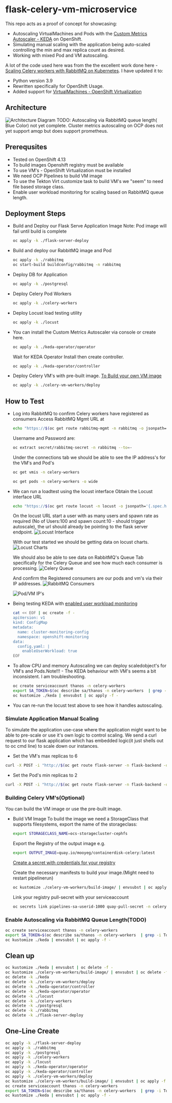# flask-celery-vm-microservice

This repo acts as a proof of concept for showcasing:
- Autoscaling VirtualMachines and Pods with the [Custom Metrics Autoscaler - KEDA](https://docs.openshift.com/container-platform/4.13/nodes/cma/nodes-cma-autoscaling-custom.html) on OpenShift.
- Simulating manual scaling with the application being auto-scaled controlling the min and max replica count as desired.
- Working with mixed Pod and VM autoscaling.

 A lot of the code used here was from the the excellent work done here - [Scaling Celery workers with RabbitMQ on Kubernetes](https://learnk8s.io/scaling-celery-rabbitmq-kubernetes). I have updated it to:
 - Python version 3.9
 - Rewritten specifically for OpenShift Usage.
 - Added support for [VirtualMachines - OpenShift Virtualization](https://docs.openshift.com/container-platform/4.13/virt/about-virt.html)


## Architecture
![Architecture Diagram](./images/KEDA-VM.png)
TODO: Autoscaling via RabbitMQ queue length( Blue Color) not yet complete. Cluster metrics autoscaling on OCP does not yet support amqp but does support prometheus.

## Prerequsites
- Tested on OpenShift 4.13
- To build images Openshift registry must be available
- To use VM's - OpenShift Virtualization must be installed
- We need OCP Pipelines to build VM image
- To use the Tekton Virt customize task to build VM's we "seem" to need file based storage class.
- Enable user workload monitoring for scaling based on RabbitMQ queue length.

## Deployment Steps
- Build and Deploy our Flask Serve Application Image
Note: Pod image will fail until build is complete 

    ```bash
    oc apply -k ./flask-server-deploy
    ```
- Build and deploy our RabbitMQ image and Pod  

    ```bash
    oc apply -k ./rabbitmq
    oc start-build buildconfig/rabbitmq -n rabbitmq
    ```

- Deploy DB for Application
    ```bash
    oc apply -k ./postgresql
    ```

- Deploy Celery Pod Workers
    ```bash
    oc apply -k ./celery-workers
    ```

- Deploy Locust load testing utility
    ```bash
    oc apply -k ./locust
    ```

- You can install the Custom Metrics Autoscaler via console or create here.
    ```bash
    oc apply -k ./keda-operator/operator
    ```

  Wait for KEDA Operator Install then create controller.
  
    ```bash
    oc apply -k ./keda-operator/controller
    ```

- Deploy Celery VM's with pre-built image. [To Build your own VM image](#building-celery-vmsoptional)  

    ```bash
    oc apply -k ./celery-vm-workers/deploy
    ```

## How to Test
- Log into RabbitMQ to confirm Celery workers have registered as consumers
  Access RabbitMQ Mgmt URL at 
  ```bash
  echo "https://$(oc get route rabbitmq-mgmt -n rabbitmq -o jsonpath='{.spec.host}')"
  ```

  Username and Password are:
  ```bash
  oc extract secret/rabbitmq-secret -n rabbitmq --to=-
  ```

  Under the connections tab we should be able to see the IP address's for the VM's and Pod's
  ```bash
  oc get vmis -n celery-workers
  ```

  ```bash
  oc get pods -n celery-workers -o wide
  ```

- We can run a loadtest using the locust interface
  Obtain the Locust interface URL

  ```bash
  echo "https://$(oc get route locust -n locust -o jsonpath='{.spec.host}')"
  ```

  On the locust URL start a user with as many users and spawn rate as required (No of Users:100 and spawn count:10 - should trigger autoscale), the url should already be pointing to the flask server endpoint.
  ![Locust Interface](./images/locust.png)

  With our test started we should be getting data on locust charts.
  ![Locust Charts](./images/locust-charts.png)

  We should also be able to see data on RabbitMQ's Queue Tab specifically for the Celery Queue and see how much each consumer is processing.
  ![Celery Queue](./images/celery-queue.png)

  And confirm the Registered consumers are our pods and vm's via their IP addresses.
  ![RabbitMQ Consumers](./images/pod-vm-rabbitmq-output.png)

  ![Pod/VM IP's](./images/pod-vm-ip-output.png )

- Being testing KEDA with [enabled user workload monitoring](https://docs.openshift.com/container-platform/4.13/monitoring/enabling-monitoring-for-user-defined-projects.html)
  ```bash
  cat << EOF | oc create -f -
  apiVersion: v1
  kind: ConfigMap
  metadata:
    name: cluster-monitoring-config
    namespace: openshift-monitoring
  data:
    config.yaml: |
      enableUserWorkload: true
  EOF
  ```


- To allow CPU and memory Autoscaling we can deploy scaledobject's for VM's and Pods.Note!!! - The KEDA behaviour with VM's seems a bit inconsistent. I am troubleshooting.

    ```bash
    oc create serviceaccount thanos -n celery-workers
    export SA_TOKEN=$(oc describe sa/thanos -n celery-workers  | grep -i Tokens | awk '{print $2}')  
    oc kustomize ./keda | envsubst | oc apply -f - 
    ```

- You can re-run the locust test above to see how it handles autoscaling.

### Simulate Application Manual Scaling 
To simulate the application use-case where the application might want to be able to pre-scale or use it's own logic to control scaling. We send a curl request to our flask application which has embedded logic(it just shells out to oc cmd line) to scale down our instances.

- Set the VM's max replicas to 6

```bash
curl -X POST -i "http://$(oc get route flask-server -n flask-backend -o jsonpath='{.spec.host}')/replica?maxreplicacount=6&scaledobject=vm-scaledobject"
```

- Set the Pod's min replicas to 2
```bash
curl -X POST -i "http://$(oc get route flask-server -n flask-backend -o jsonpath='{.spec.host}')/replica?minreplicacount=2&scaledobject=pod-scaledobject"
```


### Building Celery VM's(Optional)
You can build the VM image or use the pre-built image. 

- Build VM Image
    To build the image we need a StorageClass that supports filesystems, export the name of the storageclass:

    ```bash
    export STORAGECLASS_NAME=ocs-storagecluster-cephfs
    ```

    Export the Registry of the output image e.g.

    ```bash
    export OUTPUT_IMAGE=quay.io/mooyeg/containerdisk-celery:latest
    ```

    [Create a secret with credentials for your registry](https://docs.openshift.com/container-platform/4.10/openshift_images/managing_images/using-image-pull-secrets.html#images-allow-pods-to-reference-images-from-secure-registries_using-image-pull-secrets)

    Create the necessary manifests to build your image.(Might need to restart pipelinerun)

    ```bash
    oc kustomize ./celery-vm-workers/build-image/ | envsubst | oc apply -f -   
    ```

    Link your registry pull-secret with your serviceaccount 

    ```bash
    oc secrets link pipelines-sa-userid-1000 quay-pull-secret -n celery-workers --for=pull,mount    
    ```


### Enable Autoscaling via RabbitMQ Queue Length(TODO)
```bash
oc create serviceaccount thanos -n celery-workers
export SA_TOKEN=$(oc describe sa/thanos -n celery-workers  | grep -i Tokens | awk '{print $2}')  
oc kustomize ./keda | envsubst | oc apply -f -  
```

## Clean up
```bash
oc kustomize ./keda | envsubst | oc delete -f -  
oc kustomize ./celery-vm-workers/build-image/ | envsubst | oc delete -f -   
oc delete -k ./keda
oc delete -k ./celery-vm-workers/deploy
oc delete -k ./keda-operator/controller
oc delete -k ./keda-operator/operator
oc delete -k ./locust
oc delete -k ./celery-workers
oc delete -k ./postgresql
oc delete -k ./rabbitmq
oc delete -k ./flask-server-deploy
```
## One-Line Create
```bash
oc apply -k ./flask-server-deploy
oc apply -k ./rabbitmq
oc apply -k ./postgresql
oc apply -k ./celery-workers
oc apply -k ./locust
oc apply -k ./keda-operator/operator
oc apply -k ./keda-operator/controller
oc apply -k ./celery-vm-workers/deploy
oc kustomize ./celery-vm-workers/build-image/ | envsubst | oc apply -f -
oc create serviceaccount thanos -n celery-workers
export SA_TOKEN=$(oc describe sa/thanos -n celery-workers  | grep -i Tokens | awk '{print $2}')
oc kustomize ./keda | envsubst | oc apply -f - 
```






